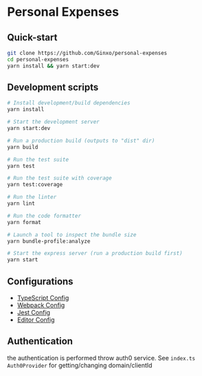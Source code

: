 # Personal Expenses

## Quick-start

```bash
git clone https://github.com/Ginxo/personal-expenses
cd personal-expenses
yarn install && yarn start:dev
```
## Development scripts
```sh
# Install development/build dependencies
yarn install

# Start the development server
yarn start:dev

# Run a production build (outputs to "dist" dir)
yarn build

# Run the test suite
yarn test

# Run the test suite with coverage
yarn test:coverage

# Run the linter
yarn lint

# Run the code formatter
yarn format

# Launch a tool to inspect the bundle size
yarn bundle-profile:analyze

# Start the express server (run a production build first)
yarn start
```

## Configurations
* [TypeScript Config](./tsconfig.json)
* [Webpack Config](./webpack.common.js)
* [Jest Config](./jest.config.js)
* [Editor Config](./.editorconfig)

## Authentication

the authentication is performed throw auth0 service. See `index.ts` `Auth0Provider` for getting/changing domain/clientId

